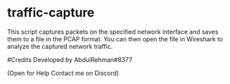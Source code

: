 # traffic-capture

This script captures packets on the specified network interface and saves them to a file in the PCAP format. You can then open the file in Wireshark to analyze the captured network traffic.


#Credits
Developed by AbdulRehman#8377

(Open for Help Contact me on Discord)
